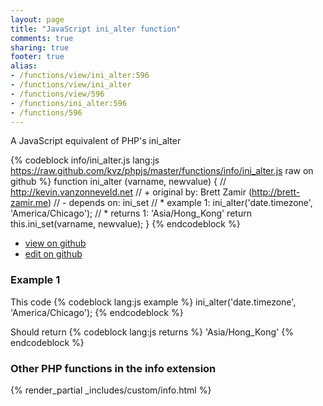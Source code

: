 ```yaml
---
layout: page
title: "JavaScript ini_alter function"
comments: true
sharing: true
footer: true
alias:
- /functions/view/ini_alter:596
- /functions/view/ini_alter
- /functions/view/596
- /functions/ini_alter:596
- /functions/596
---
```

<!-- Generated by Rakefile:build -->
A JavaScript equivalent of PHP's ini_alter

{% codeblock info/ini_alter.js lang:js https://raw.github.com/kvz/phpjs/master/functions/info/ini_alter.js raw on github %}
function ini_alter (varname, newvalue) {
  // http://kevin.vanzonneveld.net
  // +   original by: Brett Zamir (http://brett-zamir.me)
  // -    depends on: ini_set
  // *     example 1: ini_alter('date.timezone', 'America/Chicago');
  // *     returns 1: 'Asia/Hong_Kong'
  return this.ini_set(varname, newvalue);
}
{% endcodeblock %}

 - [view on github](https://github.com/kvz/phpjs/blob/master/functions/info/ini_alter.js)
 - [edit on github](https://github.com/kvz/phpjs/edit/master/functions/info/ini_alter.js)

### Example 1
This code
{% codeblock lang:js example %}
ini_alter('date.timezone', 'America/Chicago');
{% endcodeblock %}

Should return
{% codeblock lang:js returns %}
'Asia/Hong_Kong'
{% endcodeblock %}


### Other PHP functions in the info extension
{% render_partial _includes/custom/info.html %}
